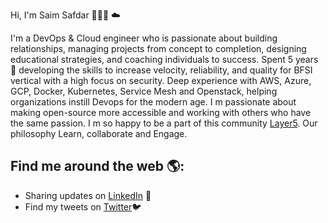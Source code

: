 Hi, I'm Saim Safdar 👩🏾‍💻 ☁️

I'm a DevOps & Cloud engineer who is passionate about building relationships, managing projects from concept to completion, designing educational strategies, and coaching individuals to success. Spent 5 years 🌟 developing the skills to increase velocity, reliability, and quality for BFSI vertical with a high focus on security. Deep experience with AWS, Azure, GCP, Docker, Kubernetes, Service Mesh and Openstack, helping organizations instill Devops for the modern age. I m passionate about making open-source more accessible and working with others who have the same passion. I m so happy to be a part of this community [Layer5](https://layer5.io/). Our philosophy Learn, collaborate and Engage. 



## Find me around the web 🌎:

- Sharing updates on [LinkedIn](https://www.linkedin.com/in/saim-safder-a0991a97/) 💼
- Find my tweets on [Twitter](https://twitter.com/imsaimsafder14)🐦
